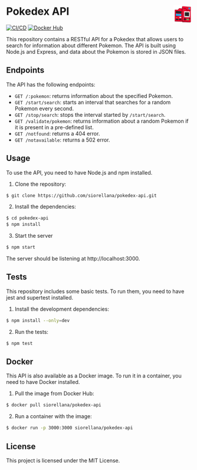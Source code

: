 # Pokedex API <img align="right" src="https://github.com/siorellana/pokedex-api/blob/master/data/images/pokedex-icon.png" width="50" height="50">

[![CI/CD](https://github.com/siorellana/pokedex-api/actions/workflows/pipeline.yml/badge.svg?branch=master)](https://github.com/siorellana/pokedex-api/actions/workflows/pipeline.yml)
[![Docker Hub](https://img.shields.io/docker/pulls/siorellana/pokedex-api)](https://hub.docker.com/r/siorellana/pokedex-api)

This repository contains a RESTful API for a Pokedex that allows users to search for information about different Pokemon. The API is built using Node.js and Express, and data about the Pokemon is stored in JSON files.

## Endpoints

The API has the following endpoints:

- `GET /:pokemon`: returns information about the specified Pokemon.
- `GET /start/search`: starts an interval that searches for a random Pokemon every second.
- `GET /stop/search`: stops the interval started by `/start/search`.
- `GET /validate/pokemon`: returns information about a random Pokemon if it is present in a pre-defined list.
- `GET /notfound`: returns a 404 error.
- `GET /notavailable`: returns a 502 error.

## Usage

To use the API, you need to have Node.js and npm installed.

1. Clone the repository:

```sh
$ git clone https://github.com/siorellana/pokedex-api.git
```

2. Install the dependencies:
```sh
$ cd pokedex-api
$ npm install
```
3. Start the server

```sh
$ npm start
```
The server should be listening at http://localhost:3000.

## Tests
This repository includes some basic tests. To run them, you need to have jest and supertest installed.

1. Install the development dependencies:

```sh
$ npm install --only=dev
```

2. Run the tests:
```sh
$ npm test
```

## Docker
This API is also available as a Docker image. To run it in a container, you need to have Docker installed.

1. Pull the image from Docker Hub:
```sh
$ docker pull siorellana/pokedex-api
```

2. Run a container with the image:
```sh
$ docker run -p 3000:3000 siorellana/pokedex-api
```

## License
This project is licensed under the MIT License.
